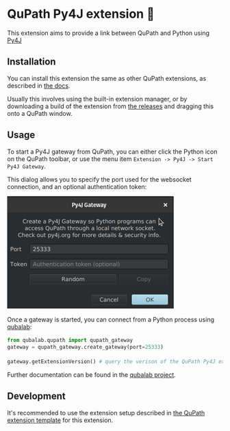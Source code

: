 # QuPath Py4J extension 🐍

This extension aims to provide a link between QuPath and Python using [Py4J](https://www.py4j.org/)

## Installation

You can install this extension the same as other QuPath extensions,
as described in [the docs](https://qupath.readthedocs.io/en/latest/docs/intro/extensions.html#installing-extensions).

Usually this involves using the built-in extension manager, or by downloading
a build of the extension from [the releases](https://github.com/qupath/qupath-extension-py4j/releases)
and dragging this onto a QuPath window.

## Usage

To start a Py4J gateway from QuPath, you can either click the Python icon on
the QuPath toolbar, or use the menu item
`Extension -> Py4J -> Start Py4J Gateway`.

This dialog allows you to specify the port used for the websocket connection,
and an optional authentication token:

![A dialog box for the QuPath Py4J extension. A brief description of the purpose of a gateway, followed by "Port" and "Token" text fields followed by "Random" and "Copy" buttons, with "Cancel" and "OK" buttons at the bottom of the dialog.](gateway-options.png)

Once a gateway is started, you can connect from a Python process using
[qubalab](https://github.com/qupath/qubalab/):

```python
from qubalab.qupath import qupath_gateway
gateway = qupath_gateway.create_gateway(port=25333)

gateway.getExtensionVersion() # query the verison of the QuPath Py4J extension
```

Further documentation can be found in the [qubalab project](https://github.com/qupath/qubalab/).

## Development

It's recommended to use the extension setup described in
[the QuPath extension template](https://github.com/qupath/qupath-extension-template?tab=readme-ov-file#set-up-in-an-ide-optional)
for this extension.

